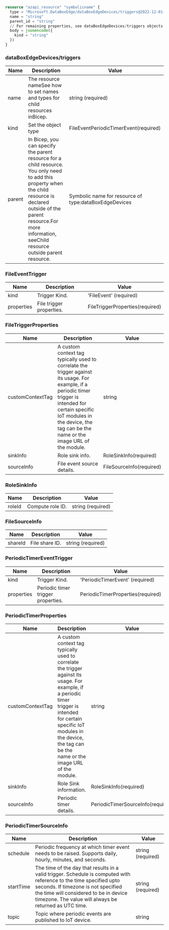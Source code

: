 ```terraform
resource "azapi_resource" "symbolicname" {
  type = "Microsoft.DataBoxEdge/dataBoxEdgeDevices/triggers@2022-12-01-preview"
  name = "string"
  parent_id = "string"
  // For remaining properties, see dataBoxEdgeDevices/triggers objects
  body = jsonencode({
    kind = "string"
  })
}

```

### dataBoxEdgeDevices/triggers

| Name | Description | Value |
|-|-|-|
| name | The resource nameSee how to set names and types for child resources inBicep. | string (required) |
| kind | Set the object type | FileEventPeriodicTimerEvent(required) |
| parent | In Bicep, you can specify the parent resource for a child resource. You only need to add this property when the child resource is declared outside of the parent resource.For more information, seeChild resource outside parent resource. | Symbolic name for resource of type:dataBoxEdgeDevices |


### FileEventTrigger

| Name | Description | Value |
|-|-|-|
| kind | Trigger Kind. | 'FileEvent' (required) |
| properties | File trigger properties. | FileTriggerProperties(required) |


### FileTriggerProperties

| Name | Description | Value |
|-|-|-|
| customContextTag | A custom context tag typically used to correlate the trigger against its usage. For example, if a periodic timer trigger is intended for certain specific IoT modules in the device, the tag can be the name or the image URL of the module. | string |
| sinkInfo | Role sink info. | RoleSinkInfo(required) |
| sourceInfo | File event source details. | FileSourceInfo(required) |


### RoleSinkInfo

| Name | Description | Value |
|-|-|-|
| roleId | Compute role ID. | string (required) |


### FileSourceInfo

| Name | Description | Value |
|-|-|-|
| shareId | File share ID. | string (required) |


### PeriodicTimerEventTrigger

| Name | Description | Value |
|-|-|-|
| kind | Trigger Kind. | 'PeriodicTimerEvent' (required) |
| properties | Periodic timer trigger properties. | PeriodicTimerProperties(required) |


### PeriodicTimerProperties

| Name | Description | Value |
|-|-|-|
| customContextTag | A custom context tag typically used to correlate the trigger against its usage. For example, if a periodic timer trigger is intended for certain specific IoT modules in the device, the tag can be the name or the image URL of the module. | string |
| sinkInfo | Role Sink information. | RoleSinkInfo(required) |
| sourceInfo | Periodic timer details. | PeriodicTimerSourceInfo(required) |


### PeriodicTimerSourceInfo

| Name | Description | Value |
|-|-|-|
| schedule | Periodic frequency at which timer event needs to be raised. Supports daily, hourly, minutes, and seconds. | string (required) |
| startTime | The time of the day that results in a valid trigger. Schedule is computed with reference to the time specified upto seconds. If timezone is not specified the time will considered to be in device timezone. The value will always be returned as UTC time. | string (required) |
| topic | Topic where periodic events are published to IoT device. | string |


